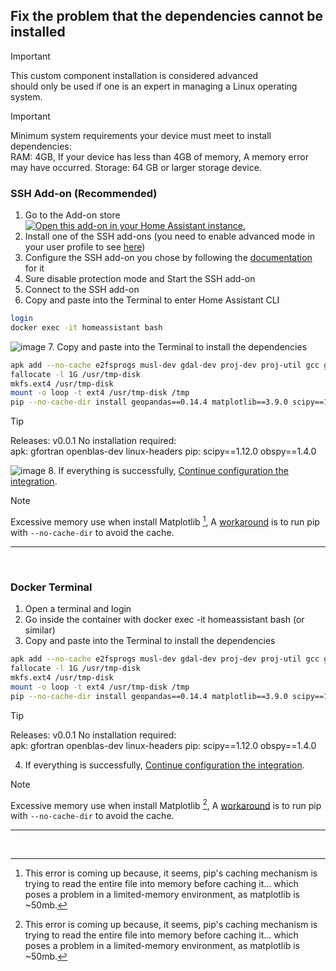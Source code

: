 ## Fix the problem that the dependencies cannot be installed

> [!IMPORTANT]
> This custom component installation is considered advanced<br>
> should only be used if one is an expert in managing a Linux operating system.

> [!IMPORTANT]
> Minimum system requirements your device must meet to install dependencies: <br>
> RAM: 4GB, If your device has less than 4GB of memory, A memory error may have occurred.
> Storage: 64 GB or larger storage device.

### SSH Add-on (Recommended)
1. Go to the Add-on store<br>
[![Open this add-on in your Home Assistant instance.](https://my.home-assistant.io/badges/supervisor_addon.svg)](https://my.home-assistant.io/redirect/supervisor_addon/?addon=a0d7b954_ssh&repository_url=https%3A%2F%2Fgithub.com%2Fhassio-addons%2Frepository)
2. Install one of the SSH add-ons (you need to enable advanced mode in your user profile to see [here](https://github.com/hassio-addons/addon-ssh/blob/main/ssh/DOCS.md#installation))
3. Configure the SSH add-on you chose by following the [documentation](https://github.com/hassio-addons/addon-ssh/blob/main/ssh/DOCS.md#configuration) for it
4. Sure disable protection mode and Start the SSH add-on
5. Connect to the SSH add-on
6. Copy and paste into the Terminal to enter Home Assistant CLI
```bash
login
docker exec -it homeassistant bash
```
![image](https://github.com/J1A-T13N/ha-trem/assets/29163857/36748f45-03c1-4f3e-814e-cd54167606b7)
7. Copy and paste into the Terminal to install the dependencies
```bash
apk add --no-cache e2fsprogs musl-dev gdal-dev proj-dev proj-util gcc g++ gfortran openblas-dev linux-headers
fallocate -l 1G /usr/tmp-disk
mkfs.ext4 /usr/tmp-disk
mount -o loop -t ext4 /usr/tmp-disk /tmp
pip --no-cache-dir install geopandas==0.14.4 matplotlib==3.9.0 scipy==1.12.0 obspy==1.4.0
```
> [!TIP]
> Releases: v0.0.1 No installation required: <br>
> apk: gfortran openblas-dev linux-headers
> pip: scipy==1.12.0 obspy==1.4.0

![image](https://github.com/J1A-T13N/ha-trem/assets/29163857/b207f304-65bd-4ed2-aefb-60caf51f412c)
8. If everything is successfully, [Continue configuration the integration](../README.md#config).

> [!NOTE]
> Excessive memory use when install Matplotlib [^1], A [workaround](https://stackoverflow.com/questions/29466663/memory-error-while-using-pip-install-matplotlib) is to run pip with `--no-cache-dir` to avoid the cache.
[^1]: This error is coming up because, it seems, pip's caching mechanism is trying to read the entire file into memory before caching it… which poses a problem in a limited-memory environment, as matplotlib is ~50mb.
<hr>
<br>


### Docker Terminal
1. Open a terminal and login
2. Go inside the container with docker exec -it homeassistant bash (or similar)
3. Copy and paste into the Terminal to install the dependencies
```bash
apk add --no-cache e2fsprogs musl-dev gdal-dev proj-dev proj-util gcc g++ gfortran openblas-dev linux-headers
fallocate -l 1G /usr/tmp-disk
mkfs.ext4 /usr/tmp-disk
mount -o loop -t ext4 /usr/tmp-disk /tmp
pip --no-cache-dir install geopandas==0.14.4 matplotlib==3.9.0 scipy==1.12.0 obspy==1.4.0
```
> [!TIP]
> Releases: v0.0.1 No installation required: <br>
> apk: gfortran openblas-dev linux-headers
> pip: scipy==1.12.0 obspy==1.4.0

4. If everything is successfully, [Continue configuration the integration](../README.md#config).

> [!NOTE]
> Excessive memory use when install Matplotlib [^1], A [workaround](https://stackoverflow.com/questions/29466663/memory-error-while-using-pip-install-matplotlib) is to run pip with `--no-cache-dir` to avoid the cache.
[^1]: This error is coming up because, it seems, pip's caching mechanism is trying to read the entire file into memory before caching it… which poses a problem in a limited-memory environment, as matplotlib is ~50mb.
<hr>
<br>
